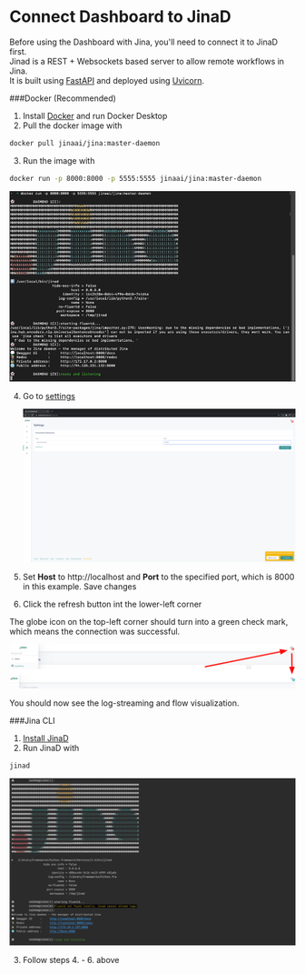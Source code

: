 #  Connect Dashboard to JinaD

Before using the Dashboard with Jina, you'll need to connect it to JinaD first. <br/>
Jinad is a REST + Websockets based server to allow remote workflows in Jina. <br/>
It is built using [FastAPI](https://fastapi.tiangolo.com/)
 and deployed using [Uvicorn](https://www.uvicorn.org/).

###Docker (Recommended)

1. Install [Docker](https://www.docker.com/) and run Docker Desktop
2. Pull the docker image with
 ```bash
docker pull jinaai/jina:master-daemon
```
3. Run the image with
```bash
docker run -p 8000:8000 -p 5555:5555 jinaai/jina:master-daemon
```

![img.png](jinaD_run_docker.png)

4. Go to [settings](https://dashboard.jina.ai/#/settings)


   ![img.png](settings.png)
5. Set **Host** to http://localhost and **Port** to the specified port, which is 8000 in this example. Save changes
6. Click the refresh button int the lower-left corner


The globe icon on the top-left corner should turn into a green check mark, which means the connection was successful.

![log server settings](2859cc17.png)

You should now see the log-streaming and flow visualization.



###Jina CLI

1. [Install JinaD](../remote/jinad.md)
2. Run JinaD with
```bash
jinad
```

![img.png](jinaD_run_cli.png)

3. Follow steps 4. - 6. above
